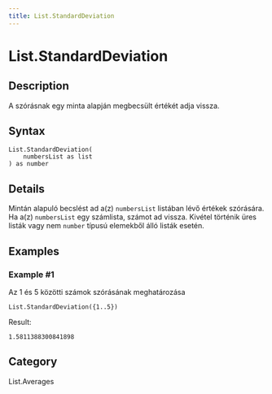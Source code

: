 ```yaml
---
title: List.StandardDeviation
---
```


# List.StandardDeviation


## Description

A szórásnak egy minta alapján megbecsült értékét adja vissza.


## Syntax

```powerquery
List.StandardDeviation(
    numbersList as list
) as number
```


## Details

Mintán alapuló becslést ad a(z) <code>numbersList</code> listában lévő értékek szórására.    Ha a(z) <code>numbersList</code> egy számlista, számot ad vissza.    Kivétel történik üres listák vagy nem <code>number</code> típusú elemekből álló listák esetén.


## Examples

### Example #1 
Az 1 és 5 közötti számok szórásának meghatározása
```powerquery
List.StandardDeviation({1..5})
```

Result: 
```powerquery
1.5811388300841898
```




## Category
List.Averages
